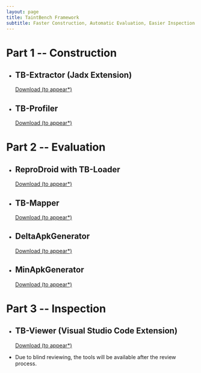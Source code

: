 ```yaml
---
layout: page
title: TaintBench Framework
subtitle: Faster Construction, Automatic Evaluation, Easier Inspection
---
```


# Part 1 -- Construction
- ## TB-Extractor (Jadx Extension)
  [Download (to appear*)]()

- ## TB-Profiler 
  [Download (to appear*)]()
 

# Part 2 -- Evaluation
- ## ReproDroid with TB-Loader
  [Download (to appear*)]()
  
- ## TB-Mapper
  [Download (to appear*)]()
  
- ## DeltaApkGenerator
  [Download (to appear*)]()
  
- ## MinApkGenerator
  [Download (to appear*)]()

# Part 3 -- Inspection
- ## TB-Viewer (Visual Studio Code Extension)
  [Download (to appear*)]()

* Due to blind reviewing, the tools will be available after the review process. 